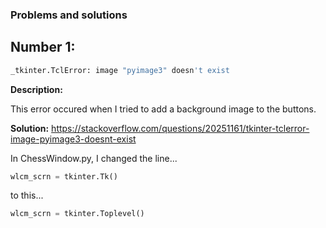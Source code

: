 
### Problems and solutions


## Number 1:

~~~bash
_tkinter.TclError: image "pyimage3" doesn't exist
~~~

**Description:**

This error occured when I tried to add a background image to the buttons.



**Solution:**
https://stackoverflow.com/questions/20251161/tkinter-tclerror-image-pyimage3-doesnt-exist

In ChessWindow.py, I changed the line...
~~~python
wlcm_scrn = tkinter.Tk()
~~~
to this...
~~~python
wlcm_scrn = tkinter.Toplevel()
~~~